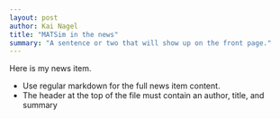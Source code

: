 ```yaml
---
layout: post
author: Kai Nagel
title: "MATSim in the news"
summary: "A sentence or two that will show up on the front page."
---
```


Here is my news item.

- Use regular markdown for the full news item content.
- The header at the top of the file must contain an author, title, and summary
